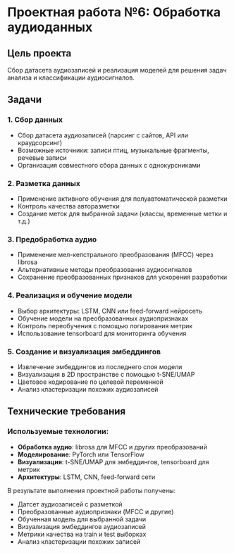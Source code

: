 # Проектная работа №6: Обработка аудиоданных

## Цель проекта
Сбор датасета аудиозаписей и реализация моделей для решения задач анализа и классификации аудиосигналов.

## Задачи

### 1. Сбор данных
- Сбор датасета аудиозаписей (парсинг с сайтов, API или краудсорсинг)
- Возможные источники: записи птиц, музыкальные фрагменты, речевые записи
- Организация совместного сбора данных с однокурсниками

### 2. Разметка данных
- Применение активного обучения для полуавтоматической разметки
- Контроль качества авторазметки
- Создание меток для выбранной задачи (классы, временные метки и т.д.)

### 3. Предобработка аудио
- Применение мел-кепстрального преобразования (MFCC) через librosa
- Альтернативные методы преобразования аудиосигналов
- Сохранение преобразованных признаков для ускорения разработки

### 4. Реализация и обучение модели
- Выбор архитектуры: LSTM, CNN или feed-forward нейросеть
- Обучение модели на преобразованных аудиопризнаках
- Контроль переобучения с помощью логирования метрик
- Использование tensorboard для мониторинга обучения

### 5. Создание и визуализация эмбеддингов
- Извлечение эмбеддингов из последнего слоя модели
- Визуализация в 2D пространстве с помощью t-SNE/UMAP
- Цветовое кодирование по целевой переменной
- Анализ кластеризации похожих аудиозаписей

## Технические требования

### Используемые технологии:
- **Обработка аудио**: librosa для MFCC и других преобразований
- **Моделирование**: PyTorch или TensorFlow
- **Визуализация**: t-SNE/UMAP для эмбеддингов, tensorboard для метрик
- **Архитектуры**: LSTM, CNN, feed-forward сети

В результате выполнения проектной работы получены:
- Датсет аудиозаписей с разметкой
- Преобразованные аудиопризнаки (MFCC и другие)
- Обученная модель для выбранной задачи
- Визуализация эмбеддингов аудиозаписей
- Метрики качества на train и test выборках
- Анализ кластеризации похожих записей